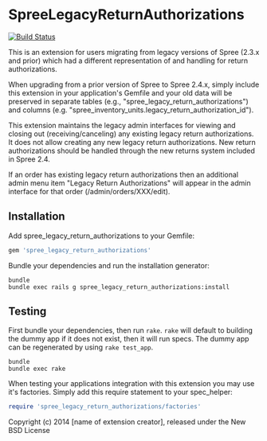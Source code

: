 SpreeLegacyReturnAuthorizations
============================

[![Build Status](https://travis-ci.org/bonobos/spree_legacy_return_authorizations.svg?branch=2-2-dev)](https://travis-ci.org/bonobos/spree_legacy_return_authorizations)

This is an extension for users migrating from legacy versions of Spree (2.3.x and prior) which had a different representation of and handling for return authorizations.

When upgrading from a prior version of Spree to Spree 2.4.x, simply include this extension in your application's Gemfile and your old data will be preserved in separate tables (e.g., "spree_legacy_return_authorizations") and columns (e.g. "spree_inventory_units.legacy_return_authorization_id").

This extension maintains the legacy admin interfaces for viewing and closing out (receiving/canceling) any existing legacy return authorizations. It does not allow creating any new legacy return authorizations.  New return authorizations should be handled through the new returns system included in Spree 2.4.

If an order has existing legacy return authorizations then an additional admin menu item "Legacy Return Authorizations" will appear in the admin interface for that order (/admin/orders/XXX/edit).


Installation
------------

Add spree_legacy_return_authorizations to your Gemfile:

```ruby
gem 'spree_legacy_return_authorizations'
```

Bundle your dependencies and run the installation generator:

```shell
bundle
bundle exec rails g spree_legacy_return_authorizations:install
```

Testing
-------

First bundle your dependencies, then run `rake`. `rake` will default to building the dummy app if it does not exist, then it will run specs. The dummy app can be regenerated by using `rake test_app`.

```shell
bundle
bundle exec rake
```

When testing your applications integration with this extension you may use it's factories.
Simply add this require statement to your spec_helper:

```ruby
require 'spree_legacy_return_authorizations/factories'
```

Copyright (c) 2014 [name of extension creator], released under the New BSD License
